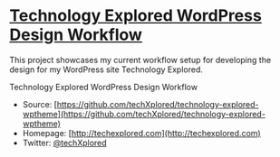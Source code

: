 # [Technology Explored WordPress Design Workflow](http://techexplored.com)

This project showcases my current workflow setup for developing the design for my WordPress site Technology Explored.

Technology Explored WordPress Design Workflow
* Source: [https://github.com/techXplored/technology-explored-wptheme](https://github.com/techXplored/technology-explored-wptheme)
* Homepage: [http://techexplored.com](http://techexplored.com)
* Twitter: [@techXplored](http://twitter.com/techXplored)
